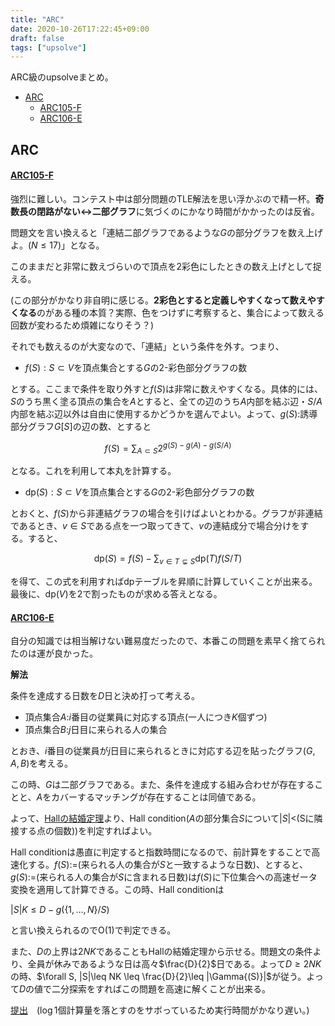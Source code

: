 ```yaml
---
title: "ARC"
date: 2020-10-26T17:22:45+09:00
draft: false
tags: ["upsolve"]
---
```


ARC級のupsolveまとめ。

<!-- @import "[TOC]" {cmd="toc" depthFrom=1 depthTo=6 orderedList=false} -->
<!-- code_chunk_output -->

- [ARC](#arc)
    - [ARC105-F](#arc105-fhttpsatcoderjpcontestsarc105tasksarc105_f)
    - [ARC106-E](#arc106-ehttpsatcoderjpcontestsarc106tasksarc106_e)

<!-- /code_chunk_output -->

## ARC

#### [ARC105-F](https://atcoder.jp/contests/arc105/tasks/arc105_f)

強烈に難しい。コンテスト中は部分問題のTLE解法を思い浮かぶので精一杯。**奇数長の閉路がない$\leftrightarrow$二部グラフ**に気づくのにかなり時間がかかったのは反省。

問題文を言い換えると「連結二部グラフであるような$G$の部分グラフを数え上げよ。($N\leq 17$)」となる。

このままだと非常に数えづらいので頂点を2彩色にしたときの数え上げとして捉える。

(この部分がかなり非自明に感じる。**2彩色とすると定義しやすくなって数えやすくなる**のがある種の本質？実際、色をつけずに考察すると、集合によって数える回数が変わるため煩雑になりそう？)

それでも数えるのが大変なので、「連結」という条件を外す。つまり、

- $f(S):S\subset V$を頂点集合とする$G$の2-彩色部分グラフの数

とする。ここまで条件を取り外すと$f(S)$は非常に数えやすくなる。具体的には、$S$のうち黒く塗る頂点の集合を$A$とすると、全ての辺のうち$A$内部を結ぶ辺・$S/A$内部を結ぶ辺以外は自由に使用するかどうかを選んでよい。よって、$g(S)$:誘導部分グラフ$G[S]$の辺の数、とすると

$$f(S) = \sum_{A\subset S}2^{g(S)-g(A)-g(S/A)}$$

となる。これを利用して本丸を計算する。

- $\mathrm{dp}(S):S\subset V$を頂点集合とする$G$の2-彩色部分グラフの数

とおくと、$f(S)$から非連結グラフの場合を引けばよいとわかる。グラフが非連結であるとき、$v \in S$である点を一つ取ってきて、$v$の連結成分で場合分けをする。すると、

$$\mathrm{dp}(S) = f(S) - \sum_{v\in T \subsetneq S}\mathrm{dp}(T)f(S/T)$$

を得て、この式を利用すればdpテーブルを昇順に計算していくことが出来る。最後に、$\mathrm{dp}(V)$を2で割ったものが求める答えとなる。

#### [ARC106-E](https://atcoder.jp/contests/arc106/tasks/arc106_e)

自分の知識では相当解けない難易度だったので、本番この問題を素早く捨てられたのは運が良かった。

**解法**

条件を達成する日数を$D$日と決め打って考える。

- 頂点集合$A$:$i$番目の従業員に対応する頂点(一人につき$K$個ずつ)
- 頂点集合$B$:$j$日目に来られる人の集合

とおき、$i$番目の従業員が$j$日目に来られるときに対応する辺を貼ったグラフ$(G,A,B)$を考える。

この時、$G$は二部グラフである。また、条件を達成する組み合わせが存在することと、$A$をカバーするマッチングが存在することは同値である。

よって、[Hallの結婚定理](https://nyaannyaan.github.io/blog/article/math/graph/#hall%E3%81%AE%E7%B5%90%E5%A9%9A%E5%AE%9A%E7%90%86)より、Hall condition($A$の部分集合$S$について$|S|<$(Sに隣接する点の個数))を判定すればよい。

Hall conditionは愚直に判定すると指数時間になるので、前計算をすることで高速化する。$f(S):=$(来られる人の集合が$S$と一致するような日数)、とすると、$g(S):=$(来られる人の集合が$S$に含まれる日数)は$f(S)$に下位集合への高速ゼータ変換を適用して計算できる。この時、Hall conditionは

$|S|K \leq D - g(\lbrace1,\ldots,N\rbrace / S)$

と言い換えられるので$\mathrm{O}(1)$で判定できる。

また、$D$の上界は$2NK$であることもHallの結婚定理から示せる。問題文の条件より、全員が休みであるような日は高々$\frac{D}{2}$日である。よって$D \geq 2NK$の時、$\forall S, |S|\leq NK \leq \frac{D}{2}\leq |\Gamma{(S)}|$が従う。よって$D$の値で二分探索をすればこの問題を高速に解くことが出来る。

[提出](https://atcoder.jp/contests/arc106/submissions/17673992)　($\log$1個計算量を落とすのをサボっているため実行時間がかなり遅い。)


